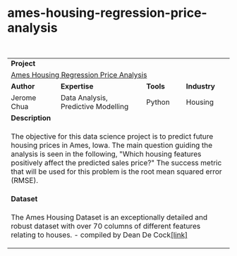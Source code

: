 # ames-housing-regression-price-analysis

<br>

<table>
<tr></tr>
<tr>
<td colspan="4"><b>Project</b></td>
</tr>
<tr>
<td colspan="4">
<a href="https://github.com/Jchu4/ames-housing-regression-price-analysis">Ames Housing Regression Price Analysis</a>
</td>
</tr>
<tr>
<td><b>Author</b></td>
<td><b>Expertise</b></td>
<td><b>Tools</b></td>
<td><b>Industry</b></td>
</tr>
<tr>
<td>
Jerome Chua
</td>
<td>
Data Analysis, Predictive Modelling
</td>
<td>
Python
</td>
<td>
Housing
</td>
</tr>
<tr>
<td colspan="4"><b>Description</b></td>
</tr>
<tr>
<td colspan="4">
<p>The objective for this data science project is to predict future housing prices in Ames, Iowa. The main question guiding the analysis is seen in the following, "Which housing features positively affect the predicted sales price?" The success metric that will be used for this problem is the root mean squared error (RMSE).</p>
</td>
</tr>
<tr>
<td colspan="4"><b>Dataset</b></td>
</tr>
<tr>
<td colspan="4">
<p>The Ames Housing Dataset is an exceptionally detailed and robust dataset with over 70 columns of different features relating to houses. - compiled by Dean De Cock<a href="http://jse.amstat.org/v19n3/decock/DataDocumentation.txt" target="_blank">[link]</a></p>
</td>
</tr>
</table>

<br>
